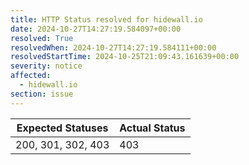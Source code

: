 ```yaml
---
title: HTTP Status resolved for hidewall.io
date: 2024-10-27T14:27:19.584097+00:00
resolved: True
resolvedWhen: 2024-10-27T14:27:19.584111+00:00
resolvedStartTime: 2024-10-25T21:09:43.161639+00:00
severity: notice
affected:
  - hidewall.io
section: issue
---
```


| Expected Statuses | Actual Status  |
|-------------------|----------------|
| 200, 301, 302, 403 | 403 |
